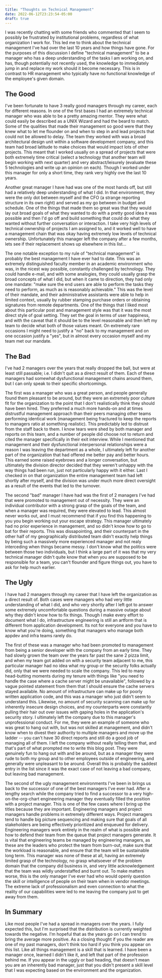 ```yaml
---
title: "Thoughts on Technical Management"
date: 2022-06-12T23:23:54-05:00
draft: true
---
```


I was recently chatting with some friends who commented that I seem to
possibly be frustrated by institutional problems, regardless of what
organization I work for.  This led me to think about the technical
management I've had over the last 10 years and how things have gone.
For the purposes of this discussion I define "technical management" to
be a manager who has a deep understanding of the tasks I am working
on, and has, though potentially not recently used, the knowledge to
immediately jump in and replace my work should it become necessary.
This is in contrast to HR management who typically have no functional
knowledge of the employee's given domain.

## The Good

I've been fortunate to have 3 really good managers through my career,
each for different reasons.  In one of the first bases I had an
extremely technical manager who was able to be a pretty amazing
mentor.  They were what could easily be described as a UNIX Wizard and
had the beard to match.  Some of the qualities that made their
management so good were that they knew what to let me flounder on and
when to step in and lead projects that could not be allowed to delay.
The team they worked with was a broad architectural design unit within
a software development company, and this team had broad latitude to
make choices that would impact lots of other projects.  This meant
that I worked usually on a spread of projects that were both extremely
time critical (select a technology that another team will begin
working with next quarter) and very abstract/leisurely (evaluate these
5 technologies and write up an opinion on each).  Though I worked
under this manager for only a short time, they rank very highly ove
the last 10 years.

Another great manager I have had was one of the most hands off, but
still had a relatively deep understanding of what I did.  In that
environment, they were the only dot between myself and the CFO (a
strange reporting structure in its own right) and served as my go
between in budget and schedule.  One of the things that made them so
great was that they would lay out broad goals of what they wanted to
do with a pretty good idea it was possible and then I'd go off and
build something that could do what they wanted without further
conversation or interaction.  I take very high levels of technical
ownership of projects I am assigned to, and it worked well to have a
management chain that was okay having extremely low levels of
technical ownership.  Unfortunately this manager left the company
after a few months, lets see if their replacement shows up elsewhere
in this list...

The one notable exception to my rule of "technical management" is
probably the best management I have ever had to date.  This was an
extremely distinguished faculty member in an academic environment who
was, in the nicest way possible, constantly challenged by technology.
They could handle e-mail, and with some analogies, they could usually
grasp the broad concepts of what I did, but when it came to direction,
they had only one mandate: "make sure the end users are able to
perform the tasks they need to perform, as much as is reasonably
achievable."  This was the level of their mandate, and their
administrative assistants were able to help in limited context,
usually by rubber stamping purchase orders or obtaining signatures
from remote departments.  One of the things that I liked most about
this particular post and management style was that it was the most
direct style of goal setting.  They set the goal in terms of user
happiness, and with the caveat that it should be to the level
reasonable and then left my team to decide what both of those values
meant.  On extremely rare occasions I might need to justify a "no"
back to my management and on one occasion justify a "yes", but in
almost every occasion myself and my team met our mandate.

## The Bad

I've had 2 managers over the years that really dropped the ball, but
were at least still passable; i.e. I didn't quit as a direct result of
them.  Each of these managers had somewhat dysfunctional management
chains around them, but I can only speak to their specific
shortcomings.

The first was a manager who was a great person, and people generally
found them pleasant to be around, but they were an extremely poor
culture fit for the organization to the point that I don't
realistically think they should have been hired.  They preferred a
much more hands-on and at times distrustful management approach than
their peers managing other teams performing identical work (management
being fractured to keep the reports to managers ratio at something
realistic).  This predictably led to distrust from the staff back to
them.  I know tears were shed by both manager and reports on this
team, and a number of people did choose not to return and cited the
manager specifically in their exit interview.  While I mentioned that
management and their dysfunctional interpersonal relationships were a
reason I was leaving the department as a whole, I ultimately left for
another part of the organization that had offered me better pay and
better hours.  This earned some raised eyebrows and a longer
conversation, but ultimately the division director decided that they
weren't unhappy with the way things had been run, just not
particularly happy with it either.  Last I checked in on that
organization the entire management team had left shortly after myself,
and the division was under much more direct oversight as a result of
the events that led to the turnover.

The second "bad" manager I have had was the first of 2 managers I've
had that were promoted to management out of necessity.  They were an
individual contributor with a strong grasp of the goals of the team,
and when a manager was required, they were elevated to lead.  This
almost never works out, and I must recommend that if you find this
happening to you you begin working out your escape strategy.  This
manager ultimately had no prior experience in management, and so
didn't know how to go to bat for their reports.  This was
dissapointing, and their counterpart in the other half of my
geographically distributed team didn't exactly help things by being
such a massively more experienced manager and not realy interceding
when things became messy.  I don't know what the politics were between
those two individuals, but I think a large part of it was that my very
technical manager didn't quite know that when you are supposed to be
responsible for a team, you can't flounder and figure things out, you
have to ask for help much earlier.


## The Ugly

I have had 2 managers through my career that I have left the
organization as a direct result of.  Both cases were managers who had
very little understanding of what I did, and who very shortly after I
left got to answer some extremely uncomfortable questions during a
massive outage about why they didn't know how to fix things.  Though I
make every effort to document what I do, infrastructure engineering is
still an artform that is different from application development.  Its
not for everyone and you have to know what you're doing, something
that managers who manage both appdev and infra teams rarely do.

The first of these was a manager who had been promoted to management
from being a senior developer with the company from an early time.
They had slowly grown the team over the years far past the sane 2
pizza limit, and when my team got added on with a security team
adjacent to me, this particular manager had no idea what my group or
the security folks actually did, only that we were needed to scale the
company.  This led to many head-butting moments during my tenure with
things like "you need to handle the case where a cache server might be
unavailable", followed by a vague pointed statement from them that I
should ensure the cache servers stayed available.  No amount of
infrastructure can make up for poorly written application code, and
this was a manager who just didn't seem to understand this.  Likewise,
no amount of security scanning can make up for inherently insecure
design choices, and my counterparts were constantly pulling their hair
out over issues with gaping holes in the application's security story.
I ultimately left the company due to this manager's unprofessional
conduct.  For me, they were an example of someone who was great to
hang out with, but was not skilled at management, and didn't know when
to divest their authority to multiple managers and move up the ladder
-- you can't have 30 direct reports and still do a good job of
managing all of them.  I left the company without really telling them
that, and that's part of what prompted me to write this blog post.
They were genuinely fun to hang out with and be around, but as a
manager they were rude to both my group and to other employees outside
of engineering, and generally were unpleasant to be around.  Overall
this is probably the saddest entry in the list since it was the exact
case of not leaving a bad company, but leaving bad management.

The second of the ugly management environments I've been in brings us
back to the successor of one of the best managers I've ever had.
After a lengthy search while the company tried to find a successor to
a very high-on-the-org-chart engineering manager they eventually
filled the position with a project manager.  This is one of the few
cases where I bring up the titles because they are important.
Engineering managers and project managers handle problems in extremely
different ways.  Project managers tend to handle big picture
sequencing and making sure that goals of all stakeholders are being
effectively prioritized and enqueued for delivery.  Engineering
managers work entirely in the realm of what is possible and how to
defend their team from the queue that project managers generate.  It
is vital that engineering teams be managed by engineering managers, as
these are the leaders who protect the team from burn-out, make sure
that the workload is reasonable, and ensure that the team will be
sustainable long term.  This manager was none of these at all, having
an extremely limited grasp of the technology, no grasp whatsoever of
the problem domain that the company did business in, and very little
acknowledgement that the team was wildly understaffed and burnt out.
To make matters worse, this is the only manager I've ever had who
would openly question the skill or intelligence of people on their
team when in vendor meetings.  The extreme lack of professionalism and
even connection to what the reality of our capabilities were led to me
leaving the company just to get away from them.

## In Summary

Like most people I've had a spread in managers over the years.  I
fully expected this, but I'm surprised that the distribution is
currently weighted towards the negative.  I'm hopeful that as the
years go on I can trend to bring the average more positive.  As a
closing thought if you the reader are one of my past managers, don't
think too hard if you think you appear on this list.  Like all things
management is a skill that is learned.  I have been a manager once,
learned I didn't like it, and left that part of the profession behind
me.  If you appear in the uggly or bad heading, that doesn't mean you
are an inherently bad manager, just that you didn't present a skill
level that I was expecting based on the environment and the
organization.
